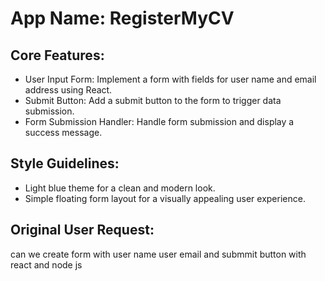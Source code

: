 # **App Name**: RegisterMyCV

## Core Features:

- User Input Form: Implement a form with fields for user name and email address using React.
- Submit Button: Add a submit button to the form to trigger data submission.
- Form Submission Handler: Handle form submission and display a success message.

## Style Guidelines:

- Light blue theme for a clean and modern look.
- Simple floating form layout for a visually appealing user experience.

## Original User Request:
can we create form with user name user email and submmit button with react and node js
  